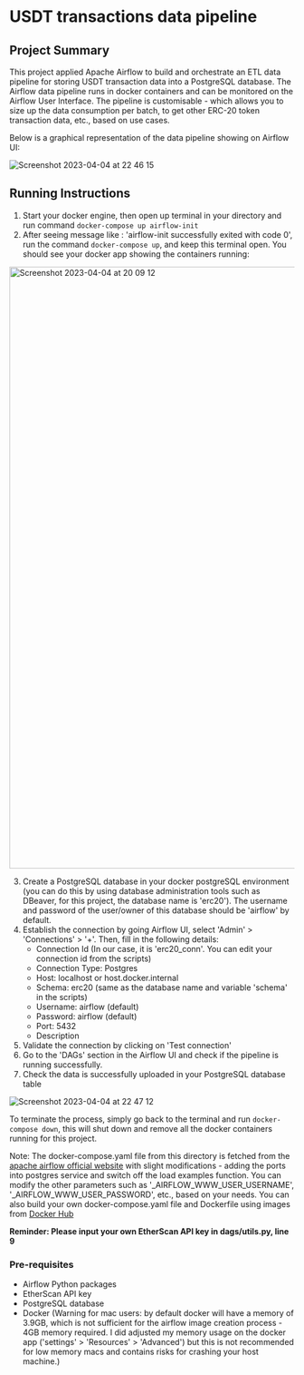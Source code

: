 # USDT transactions data pipeline
## Project Summary
This project applied Apache Airflow to build and orchestrate an ETL data pipeline for storing USDT transaction data into a PostgreSQL database. The Airflow data pipeline runs in docker containers and can be monitored on the Airflow User Interface. The pipeline is customisable - which allows you to size up the data consumption per batch, to get other ERC-20 token transaction data, etc., based on use cases.

Below is a graphical representation of the data pipeline showing on Airflow UI:

![Screenshot 2023-04-04 at 22 46 15](https://user-images.githubusercontent.com/83192718/229945022-b966028e-7d41-4b63-bae6-a55ce9237367.png)

## Running Instructions
1. Start your docker engine, then open up terminal in your directory and run command `docker-compose up airflow-init`
2. After seeing message like : 'airflow-init successfully exited with code 0', run the command `docker-compose up`, and keep this terminal open. You should see your docker app showing the containers running:

<img width="1061" alt="Screenshot 2023-04-04 at 20 09 12" src="https://user-images.githubusercontent.com/83192718/229945066-d54dc99b-8b80-4e0b-b86a-ff1bfa545e52.png">

3. Create a PostgreSQL database in your docker postgreSQL environment (you can do this by using database administration tools such as DBeaver, for this project, the database name is 'erc20'). The username and password of the user/owner of this database should be 'airflow' by default.
4. Establish the connection by going Airflow UI, select 'Admin' > 'Connections' > '+'. Then, fill in the following details:
    - Connection Id (In our case, it is 'erc20_conn'. You can edit your connection id from the scripts)
    - Connection Type: Postgres
    - Host: localhost or host.docker.internal
    - Schema: erc20 (same as the database name and variable 'schema' in the scripts)
    - Username: airflow (default)
    - Password: airflow (default)
    - Port: 5432
    - Description
5. Validate the connection by clicking on 'Test connection'
6. Go to the 'DAGs' section in the Airflow UI and check if the pipeline is running successfully.
7. Check the data is successfully uploaded in your PostgreSQL database table

![Screenshot 2023-04-04 at 22 47 12](https://user-images.githubusercontent.com/83192718/229945119-ed448536-c018-4390-a490-86497bbe5d2c.png)

To terminate the process, simply go back to the terminal and run `docker-compose down`, this will shut down and remove all the docker containers running for this project.

Note: The docker-compose.yaml file from this directory is fetched from the [apache airflow official website](https://airflow.apache.org/docs/apache-airflow/2.5.3/howto/docker-compose/index.html) with slight modifications - adding the ports into postgres service and switch off the load examples function. You can modify the other parameters such as '_AIRFLOW_WWW_USER_USERNAME', '_AIRFLOW_WWW_USER_PASSWORD', etc., based on your needs. You can also build your own docker-compose.yaml file and Dockerfile using images from [Docker Hub](https://hub.docker.com/)

**Reminder: Please input your own EtherScan API key in dags/utils.py, line 9**

### Pre-requisites
- Airflow Python packages
- EtherScan API key
- PostgreSQL database
- Docker (Warning for mac users: by default docker will have a memory of 3.9GB, which is not sufficient for the airflow image creation process - 4GB memory required. I did adjusted my memory usage on the docker app ('settings' > 'Resources' > 'Advanced') but this is not recommended for low memory macs and contains risks for crashing your host machine.)
